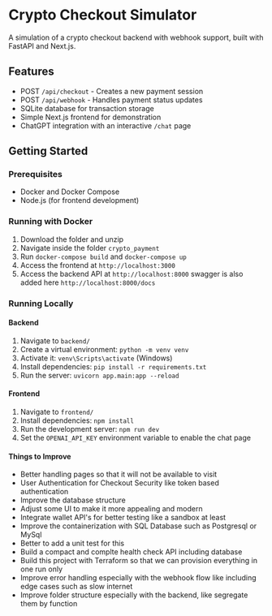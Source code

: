 # Crypto Checkout Simulator

A simulation of a crypto checkout backend with webhook support, built with FastAPI and Next.js.

## Features

- POST `/api/checkout` - Creates a new payment session
- POST `/api/webhook` - Handles payment status updates
- SQLite database for transaction storage
- Simple Next.js frontend for demonstration
- ChatGPT integration with an interactive `/chat` page

## Getting Started

### Prerequisites

- Docker and Docker Compose
- Node.js (for frontend development)

### Running with Docker

1. Download the folder and unzip
2. Navigate inside the folder `crypto_payment`
3. Run `docker-compose build` and `docker-compose up`
4. Access the frontend at `http://localhost:3000`
5. Access the backend API at `http://localhost:8000` swagger is also added here `http://localhost:8000/docs`

### Running Locally

#### Backend

1. Navigate to `backend/`
2. Create a virtual environment: `python -m venv venv`
3. Activate it: `venv\Scripts\activate` (Windows)
4. Install dependencies: `pip install -r requirements.txt`
5. Run the server: `uvicorn app.main:app --reload`

#### Frontend

1. Navigate to `frontend/`
2. Install dependencies: `npm install`
3. Run the development server: `npm run dev`
4. Set the `OPENAI_API_KEY` environment variable to enable the chat page


#### Things to Improve

- Better handling pages so that it will not be available to visit
- User Authentication for Checkout Security like token based authentication
- Improve the database structure
- Adjust some UI to make it more appealing and modern
- Integrate wallet API's for better testing like a sandbox at least
- Improve the containerization with SQL Database such as Postgresql or MySql
- Better to add a unit test for this
- Build a compact and complte health check API including database
- Build this project with Terraform so that we can provision everything in one run only
- Improve error handling especially with the webhook flow like including edge cases such as slow internet
- Improve folder structure especially with the backend, like segregate them by function 